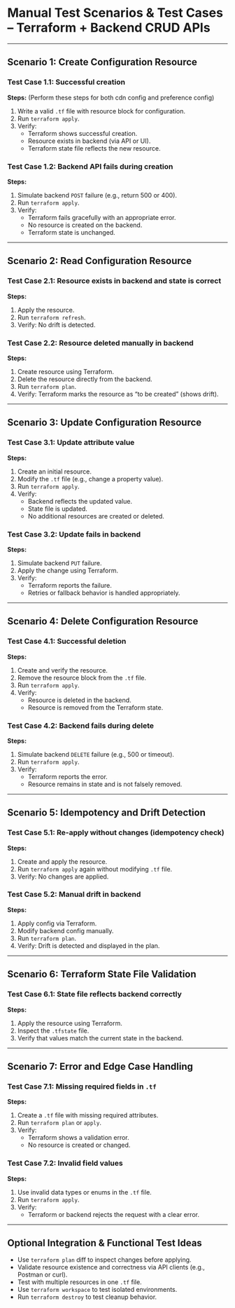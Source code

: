 # Manual Test Scenarios & Test Cases – Terraform + Backend CRUD APIs

---

## Scenario 1: Create Configuration Resource

### Test Case 1.1: Successful creation

**Steps:** (Perform these steps for both cdn config and preference config)
1. Write a valid `.tf` file with resource block for configuration.
2. Run `terraform apply`.
3. Verify:
    - Terraform shows successful creation.
    - Resource exists in backend (via API or UI).
    - Terraform state file reflects the new resource.

### Test Case 1.2: Backend API fails during creation

**Steps:**
1. Simulate backend `POST` failure (e.g., return 500 or 400).
2. Run `terraform apply`.
3. Verify:
    - Terraform fails gracefully with an appropriate error.
    - No resource is created on the backend.
    - Terraform state is unchanged.

---

## Scenario 2: Read Configuration Resource

### Test Case 2.1: Resource exists in backend and state is correct

**Steps:**
1. Apply the resource.
2. Run `terraform refresh`.
3. Verify: No drift is detected.

### Test Case 2.2: Resource deleted manually in backend

**Steps:**
1. Create resource using Terraform.
2. Delete the resource directly from the backend.
3. Run `terraform plan`.
4. Verify: Terraform marks the resource as “to be created” (shows drift).

---

## Scenario 3: Update Configuration Resource

### Test Case 3.1: Update attribute value

**Steps:**
1. Create an initial resource.
2. Modify the `.tf` file (e.g., change a property value).
3. Run `terraform apply`.
4. Verify:
    - Backend reflects the updated value.
    - State file is updated.
    - No additional resources are created or deleted.

### Test Case 3.2: Update fails in backend

**Steps:**
1. Simulate backend `PUT` failure.
2. Apply the change using Terraform.
3. Verify:
    - Terraform reports the failure.
    - Retries or fallback behavior is handled appropriately.

---

## Scenario 4: Delete Configuration Resource

### Test Case 4.1: Successful deletion

**Steps:**
1. Create and verify the resource.
2. Remove the resource block from the `.tf` file.
3. Run `terraform apply`.
4. Verify:
    - Resource is deleted in the backend.
    - Resource is removed from the Terraform state.

### Test Case 4.2: Backend fails during delete

**Steps:**
1. Simulate backend `DELETE` failure (e.g., 500 or timeout).
2. Run `terraform apply`.
3. Verify:
    - Terraform reports the error.
    - Resource remains in state and is not falsely removed.

---

## Scenario 5: Idempotency and Drift Detection

### Test Case 5.1: Re-apply without changes (idempotency check)

**Steps:**
1. Create and apply the resource.
2. Run `terraform apply` again without modifying `.tf` file.
3. Verify: No changes are applied.

### Test Case 5.2: Manual drift in backend

**Steps:**
1. Apply config via Terraform.
2. Modify backend config manually.
3. Run `terraform plan`.
4. Verify: Drift is detected and displayed in the plan.

---

## Scenario 6: Terraform State File Validation

### Test Case 6.1: State file reflects backend correctly

**Steps:**
1. Apply the resource using Terraform.
2. Inspect the `.tfstate` file.
3. Verify that values match the current state in the backend.

---

## Scenario 7: Error and Edge Case Handling

### Test Case 7.1: Missing required fields in `.tf`

**Steps:**
1. Create a `.tf` file with missing required attributes.
2. Run `terraform plan` or `apply`.
3. Verify:
    - Terraform shows a validation error.
    - No resource is created or changed.

### Test Case 7.2: Invalid field values

**Steps:**
1. Use invalid data types or enums in the `.tf` file.
2. Run `terraform apply`.
3. Verify:
    - Terraform or backend rejects the request with a clear error.

---

## Optional Integration & Functional Test Ideas

- Use `terraform plan` diff to inspect changes before applying.
- Validate resource existence and correctness via API clients (e.g., Postman or curl).
- Test with multiple resources in one `.tf` file.
- Use `terraform workspace` to test isolated environments.
- Run `terraform destroy` to test cleanup behavior.